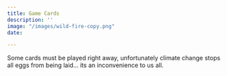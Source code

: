 ```yaml
---
title: Game Cards
description: ''
image: "/images/wild-fire-copy.png"
date: 

---
```

Some cards must be played right away, unfortunately climate change stops all eggs from being laid... its an inconvenience to us all.